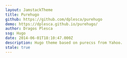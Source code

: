 ```yaml
---
layout: JamstackTheme
title: Purehugo
github: https://github.com/dplesca/purehugo
demo: https://dplesca.github.io/purehugo/
author: Dragos Plesca
ssg: Hugo
date: 2014-06-01T18:10:47.000Z
description: Hugo theme based on purecss from Yahoo.
stale: true
---
```

